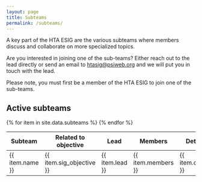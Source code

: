 ```yaml
---
layout: page
title: Subteams
permalink: /subteams/
---
```



A key part of the HTA ESIG are the various subteams where members discuss and collaborate on more specialized topics. 

Are you interested in joining one of the sub-teams? Either reach out to the lead directly or send an email to htasig@psiweb.org and we will put you in touch with the lead.

Please note, you must first be a member of the HTA ESIG to join one of the sub-teams.

## Active subteams
<table>
    <thead>
        <tr>
            <th>Subteam</th>
            <th>Related to objective</th>
            <th>Lead</th>
            <th>Members</th>
            <th>Details</th>
        </tr>
    </thead>
    <tbody>
        {% for item in site.data.subteams %}
        <tr>
            <td>{{ item.name }}</td>
            <td>{{ item.sig_objective }}</td>
            <td>{{ item.lead }}</td>
            <td>{{ item.members }}</td>
            <td>{{ item.details }}</td>
        </tr>
        {% endfor %}
    </tbody>
</table>
